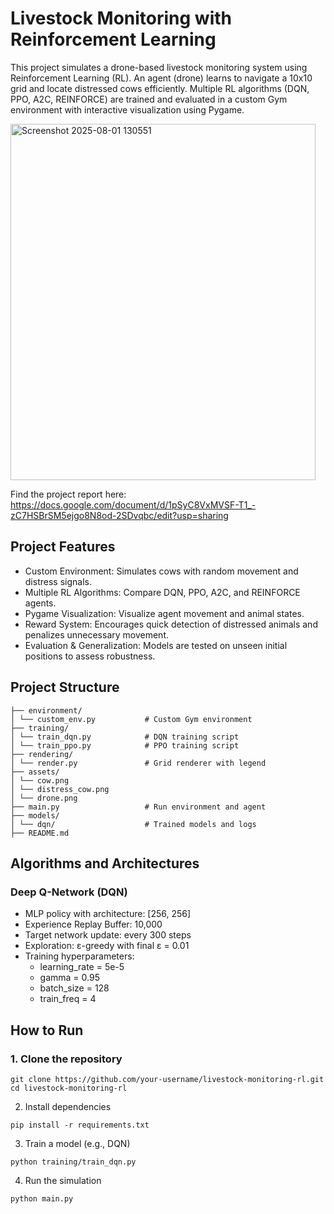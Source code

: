 # Livestock Monitoring with Reinforcement Learning

This project simulates a drone-based livestock monitoring system using Reinforcement Learning (RL). An agent (drone) learns to navigate a 10x10 grid and locate distressed cows efficiently. Multiple RL algorithms (DQN, PPO, A2C, REINFORCE) are trained and evaluated in a custom Gym environment with interactive visualization using Pygame.

<img width="488" height="570" alt="Screenshot 2025-08-01 130551" src="https://github.com/user-attachments/assets/2627f86f-fa6d-42e4-a97b-5a632b92fa79" />

Find the project report here: 
https://docs.google.com/document/d/1pSyC8VxMVSF-T1_-zC7HSBrSM5ejgo8N8od-2SDvqbc/edit?usp=sharing

## Project Features

- Custom Environment: Simulates cows with random movement and distress signals.
- Multiple RL Algorithms: Compare DQN, PPO, A2C, and REINFORCE agents.
- Pygame Visualization: Visualize agent movement and animal states.
- Reward System: Encourages quick detection of distressed animals and penalizes unnecessary movement.
- Evaluation & Generalization: Models are tested on unseen initial positions to assess robustness.

## Project Structure
```
├── environment/
│ └── custom_env.py           # Custom Gym environment
├── training/
│ └── train_dqn.py            # DQN training script
│ └── train_ppo.py            # PPO training script
├── rendering/
│ └── render.py               # Grid renderer with legend
├── assets/
│ └── cow.png
│ └── distress_cow.png
│ └── drone.png
├── main.py                   # Run environment and agent   
├── models/
│ └── dqn/                    # Trained models and logs
├── README.md
```

## Algorithms and Architectures

### Deep Q-Network (DQN)

- MLP policy with architecture: [256, 256]
- Experience Replay Buffer: 10,000
- Target network update: every 300 steps
- Exploration: ε-greedy with final ε = 0.01
- Training hyperparameters:
  - learning_rate = 5e-5
  - gamma = 0.95
  - batch_size = 128
  - train_freq = 4

## How to Run

### 1. Clone the repository
```
git clone https://github.com/your-username/livestock-monitoring-rl.git
cd livestock-monitoring-rl
```
2. Install dependencies
```
pip install -r requirements.txt

```
3. Train a model (e.g., DQN)
```
python training/train_dqn.py
```
4. Run the simulation
```
python main.py
```
